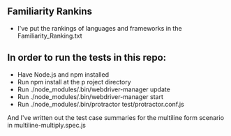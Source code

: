 ## Familiarity Rankins
 * I've put the rankings of languages and frameworks in the Familiarity_Ranking.txt

## In order to run the tests in this repo:
* Have Node.js and npm installed
* Run npm install at the p roject directory
* Run ./node_modules/.bin/webdriver-manager update
* Run ./node_modules/.bin/webdriver-manager start
* Run ./node_modules/.bin/protractor test/protractor.conf.js

And I've written out the test case summaries for the multiline form scenario in multiline-multiply.spec.js